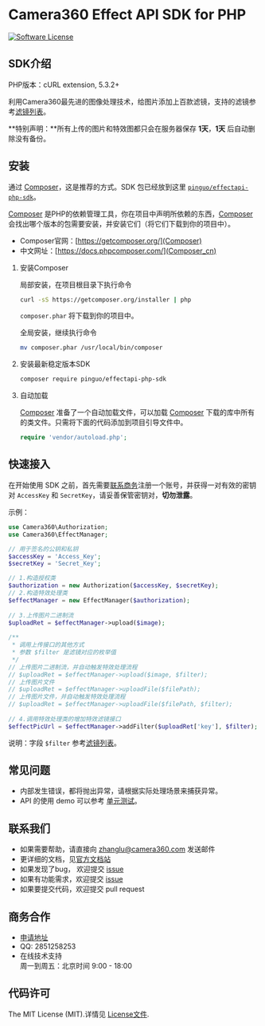 # Camera360 Effect API SDK for PHP
[![Software License](https://img.shields.io/badge/license-MIT-brightgreen.svg)](LICENSE)

## SDK介绍
PHP版本：cURL extension, 5.3.2+

利用Camera360最先进的图像处理技术，给图片添加上百款滤镜，支持的滤镜参考[滤镜列表][filters]。

**特别声明：**所有上传的图片和特效图都只会在服务器保存 **1天**，**1天** 后自动删除没有备份。

## 安装
通过 [Composer][]，这是推荐的方式。SDK 包已经放到这里 [`pinguo/effectapi-php-sdk`](https://packagist.org/packages/pinguo/effectapi-php-sdk)。

[Composer][] 是PHP的依赖管理工具，你在项目中声明所依赖的东西，[Composer][] 会找出哪个版本的包需要安装，并安装它们（将它们下载到你的项目中）。

* Composer官网：[https://getcomposer.org/](Composer)
* 中文网址：[https://docs.phpcomposer.com/](Composer_cn)

1. 安装Composer

    局部安装，在项目根目录下执行命令

    ```bash
    curl -sS https://getcomposer.org/installer | php
    ```
    `composer.phar` 将下载到你的项目中。
    
    全局安装，继续执行命令
    
    ```bash
    mv composer.phar /usr/local/bin/composer
    ```

2. 安装最新稳定版本SDK

    ```bash
    composer require pinguo/effectapi-php-sdk
    ```
    
3. 自动加载

    [Composer][] 准备了一个自动加载文件，可以加载 [Composer][] 下载的库中所有的类文件。只需将下面的代码添加到项目引导文件中。
    
    ```php
    require 'vendor/autoload.php';
    ```

## 快速接入
在开始使用 SDK 之前，首先需要[联系商务](#商务合作)注册一个账号，并获得一对有效的密钥对 `AccessKey` 和 `SecretKey`，请妥善保管密钥对，**切勿泄露**。

示例：

```php
use Camera360\Authorization;
use Camera360\EffectManager;

// 用于签名的公钥和私钥
$accessKey = 'Access_Key';
$secretKey = 'Secret_Key';

// 1.构造授权类
$authorization = new Authorization($accessKey, $secretKey);
// 2.构造特效处理类
$effectManager = new EffectManager($authorization);
    
// 3.上传图片二进制流
$uploadRet = $effectManager->upload($image);
    
/**
 * 调用上传接口的其他方式
 * 参数 $filter 是滤镜对应的枚举值
 */
// 上传图片二进制流，并自动触发特效处理流程
// $uploadRet = $effectManager->upload($image, $filter);
// 上传图片文件
// $uploadRet = $effectManager->uploadFile($filePath);
// 上传图片文件，并自动触发特效处理流程
// $uploadRet = $effectManager->uploadFile($filePath, $filter);
    
// 4.调用特效处理类的增加特效滤镜接口
$effectPicUrl = $effectManager->addFilter($uploadRet['key'], $filter);
```

说明：字段 `$filter` 参考[滤镜列表][filters]。

## 常见问题
* 内部发生错误，都将抛出异常，请根据实际处理场景来捕获异常。
* API 的使用 demo 可以参考 [单元测试](https://github.com/pinguo/effectapi-php-sdk/blob/master/tests)。

## 联系我们

* 如果需要帮助，请直接向 <zhanglu@camera360.com> 发送邮件
* 更详细的文档，见[官方文档站](https://developer.camera360.com/)
* 如果发现了bug， 欢迎提交 [issue](https://github.com/pinguo/effectapi-php-sdk/issues)
* 如果有功能需求，欢迎提交 [issue](https://github.com/pinguo/effectapi-php-sdk/issues)
* 如果要提交代码，欢迎提交 pull request

## <a name="商务合作"></a>商务合作

* [申请地址](https://sdk.camera360.com/apply.html)
* QQ: 2851258253
* 在线技术支持  
    周一到周五：北京时间 9:00 - 18:00
    
## 代码许可

The MIT License (MIT).详情见 [License文件](https://github.com/pinguo/effectapi-php-sdk/blob/master/LICENSE).

[Composer]: https://getcomposer.org/
[Composer_cn]: https://docs.phpcomposer.com/
[filters]: https://github.com/pinguo/effectapi-php-sdk/blob/master/滤镜列表.md
